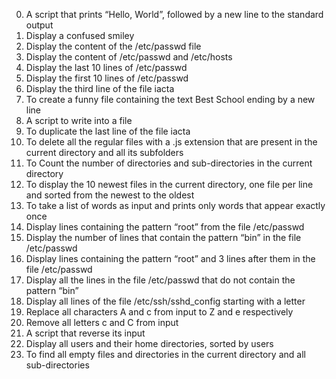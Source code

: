 0. A script that prints “Hello, World”, followed by a new line to the standard output
1. Display a confused smiley
2. Display the content of the /etc/passwd file
3. Display the content of /etc/passwd and /etc/hosts
4. Display the last 10 lines of /etc/passwd
5. Display the first 10 lines of /etc/passwd
6. Display the third line of the file iacta
7. To create a funny file containing the text Best School ending by a new line
8. A script to write into a file
9. To duplicate the last line of the file iacta
10. To delete all the regular files with a .js extension that are present in the current directory and all its subfolders
11. To Count the number of directories and sub-directories in the current directory
12. To display the 10 newest files in the current directory, one file per line and sorted from the newest to the oldest
13. To take a list of words as input and prints only words that appear exactly once
14. Display lines containing the pattern “root” from the file /etc/passwd
15. Display the number of lines that contain the pattern “bin” in the file /etc/passwd
16. Display lines containing the pattern “root” and 3 lines after them in the file /etc/passwd
17. Display all the lines in the file /etc/passwd that do not contain the pattern “bin”
18. Display all lines of the file /etc/ssh/sshd_config starting with a letter
19. Replace all characters A and c from input to Z and e respectively
20. Remove all letters c and C from input
21. A script that reverse its input
22. Display all users and their home directories, sorted by users
23. To find all empty files and directories in the current directory and all sub-directories
